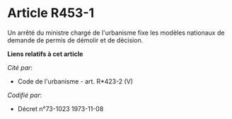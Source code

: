 # Article R453-1

Un arrêté du ministre chargé de l'urbanisme fixe les modèles nationaux de demande de permis de démolir et de décision.

**Liens relatifs à cet article**

_Cité par_:

  - Code de l'urbanisme - art. R*423-2 (V)

_Codifié par_:

  - Décret n°73-1023 1973-11-08
